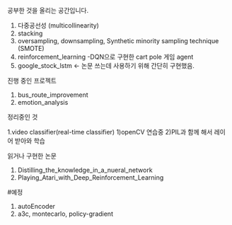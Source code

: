 공부한 것을 올리는 공간입니다.

1. 다중공선성 (multicollinearity)
2. stacking
3. oversampling, downsampling, Synthetic minority sampling technique (SMOTE)
4. reinforcement_learning -DQN으로 구현한 cart pole 게임 agent
5. google_stock_lstm <- 논문 쓰는데 사용하기 위해 간단히 구현했음.

진행 중인 프로젝트

1. bus_route_improvement 
2. emotion_analysis

정리중인 것 

1.video classifier(real-time classifier)
1)openCV 연습중
2)PIL과 함께 해서 레이어 받아와 학습


읽거나 구현한 논문

1. Distilling_the_knowledge_in_a_nueral_network
2. Playing_Atari_with_Deep_Reinforcement_Learning

#예정

1. autoEncoder
2. a3c, montecarlo, policy-gradient


